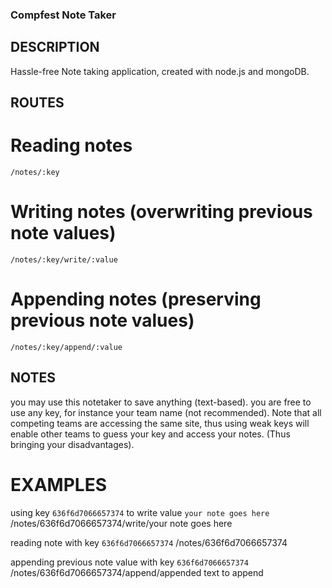 ### Compfest Note Taker

## DESCRIPTION

Hassle-free Note taking application, created with node.js and mongoDB.



## ROUTES

# Reading notes
    /notes/:key

# Writing notes (overwriting previous note values)
    /notes/:key/write/:value

# Appending notes (preserving previous note values)
    /notes/:key/append/:value




## NOTES

you may use this notetaker to save anything (text-based). you are free to use any key, for instance your team name (not recommended).
Note that all competing teams are accessing the same site, thus using weak keys will enable other teams to guess your key and access your notes. (Thus bringing your disadvantages).




# EXAMPLES

using key `636f6d7066657374` to write value `your note goes here`
    /notes/636f6d7066657374/write/your note goes here

reading note with key `636f6d7066657374`
    /notes/636f6d7066657374

appending previous note value with key `636f6d7066657374`
    /notes/636f6d7066657374/append/appended text to append